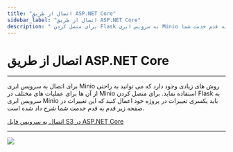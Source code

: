 ```yaml
---
title: "اتصال از طریق ASP.NET Core"
sidebar_label: "اتصال از طریق ASP.NET Core"
description: " برای متصل کردن Flask به سرویس ابری Minio باید یکسری تغییرات در پروژه خود اعمال کنید که این تغییرات در صفحه زیر قدم به قدم خدمت شما"
---
```


# اتصال از طریق ASP.NET Core
---

برای اتصال به سرویس ابری Minio روش های زیادی وجود دارد که می توانید به راحتی از آن ها برای عملیات های مختلف در Minio استفاده نماید. برای متصل کردن Flask به سرویس ابری Minio باید یکسری تغییرات در پروژه خود اعمال کنید که این تغییرات در صفحه زیر قدم به قدم خدمت شما شرح داد شده است.

[اتصال به سرویس فایل S3 در ASP.NET Core](https://docs.chabokan.net/simple-hosting/dotnetcore/cloud-storage/)

---
<a href="https://hub.chabokan.net/fa/services/create/minio" ><img src="https://s1.chabokan.net/docs/images/minio-banner.png" /></a>